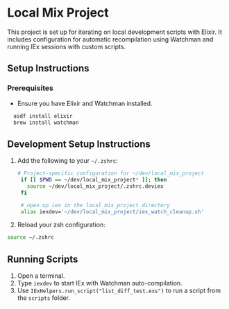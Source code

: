 # Local Mix Project

This project is set up for iterating on local development scripts with Elixir. It includes configuration for automatic recompilation using Watchman and running IEx sessions with custom scripts.

## Setup Instructions

### Prerequisites

- Ensure you have Elixir and Watchman installed.

```sh
  asdf install elixir
  brew install watchman
```

## Development Setup Instructions

1. Add the following to your `~/.zshrc`:

   ```sh
   # Project-specific configuration for ~/dev/local_mix_project
    if [[ $PWD == ~/dev/local_mix_project* ]]; then
      source ~/dev/local_mix_project/.zshrc.deviex
    fi

    # open up iex in the local_mix_project directory
    alias iexdev='~/dev/local_mix_project/iex_watch_cleanup.sh'
   ```

2. Reload your zsh configuration:

```sh
source ~/.zshrc
```

## Running Scripts

1. Open a terminal.
2. Type `iexdev` to start IEx with Watchman auto-compilation.
3. Use `IExHelpers.run_script("list_diff_test.exs")` to run a script from the `scripts` folder.
